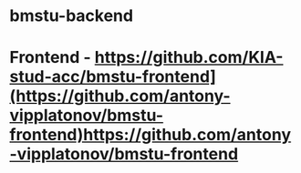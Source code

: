 # bmstu-backend

# Frontend - https://github.com/KIA-stud-acc/bmstu-frontend](https://github.com/antony-vipplatonov/bmstu-frontend)https://github.com/antony-vipplatonov/bmstu-frontend

